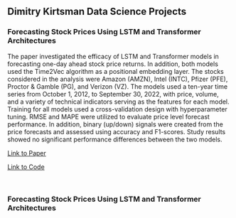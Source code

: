 
## Dimitry Kirtsman Data Science Projects

### Forecasting Stock Prices Using LSTM and Transformer Architectures
The paper investigated the efficacy of LSTM and Transformer models in forecasting one-day ahead stock price returns. In addition, both models used the Time2Vec algorithm as a positional embedding layer. The stocks considered in the analysis were Amazon (AMZN), Intel (INTC), Pfizer (PFE), Proctor & Gamble (PG), and Verizon (VZ). The models used a ten-year time series from October 1, 2012, to September 30, 2022, with price, volume, and a variety of technical indicators serving as the features for each model. Training for all models used a cross-validation design with hyperparameter tuning. RMSE and MAPE were utilized to evaluate price level forecast performance. In addition, binary (up/down) signals were created from the price forecasts and assessed using accuracy and F1-scores. Study results showed no significant performance differences between the two models.

[Link to Paper](https://drive.google.com/file/d/10e6DkH-5imP8fvyy0VzsDP1Vdgy69W49/view?usp=sharing) 

[Link to Code](https://github.com/dimitryk77/St_Test/tree/main/New%20folder)  

<br />


### Forecasting Stock Prices Using LSTM and Transformer Architectures

